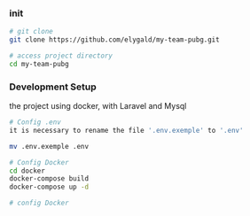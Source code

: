 ### init

``` bash
# git clone 
git clone https://github.com/elygald/my-team-pubg.git

# access project directory
cd my-team-pubg

```
### Development Setup

the project using docker, with Laravel and Mysql

``` bash
# Config .env
it is necessary to rename the file '.env.exemple' to '.env'

mv .env.exemple .env

# Config Docker
cd docker 
docker-compose build 
docker-compose up -d  

# config Docker

```